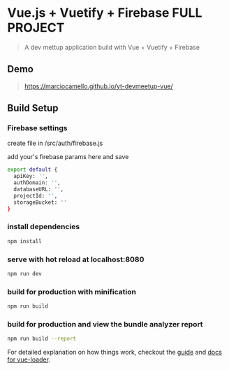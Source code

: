 # Vue.js + Vuetify + Firebase FULL PROJECT

> A dev mettup application build with Vue + Vuetify + Firebase

## Demo
> https://marciocamello.github.io/yt-devmeetup-vue/

## Build Setup

### Firebase settings
create file in /src/auth/firebase.js

add your's firebase params here and save

``` bash
export default {
  apiKey: '',
  authDomain: '',
  databaseURL: '',
  projectId: '',
  storageBucket: ''
}
```

### install dependencies

``` bash
npm install
```

###  serve with hot reload at localhost:8080

``` bash
npm run dev
```

###  build for production with minification

``` bash
npm run build
```

###  build for production and view the bundle analyzer report

``` bash
npm run build --report
```
For detailed explanation on how things work, checkout the [guide](http://vuejs-templates.github.io/webpack/) and [docs for vue-loader](http://vuejs.github.io/vue-loader).
